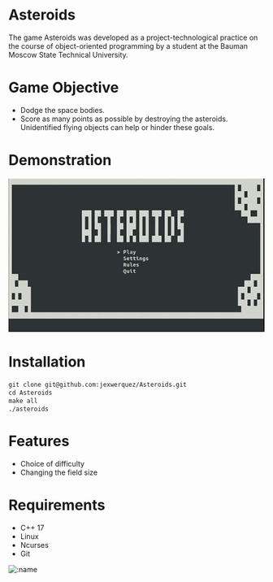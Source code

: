 # Asteroids
The game Asteroids was developed as a project-technological practice on the course of object-oriented programming by a student at the Bauman Moscow State Technical University.
# Game Objective
* Dodge the space bodies.
* Score as many points as possible by destroying the asteroids. 
Unidentified flying objects can help or hinder these goals. 

# Demonstration
<img src='https://github.com/jexwerquez/Asteroids/blob/main/dem.gif?raw=true'/>

# Installation

````
git clone git@github.com:jexwerquez/Asteroids.git
cd Asteroids
make all
./asteroids
````
# Features
* Choice of difficulty
* Changing the field size

# Requirements
* C++ 17
* Linux
* Ncurses
* Git

![:name](https://count.getloli.com/get/@:name)
